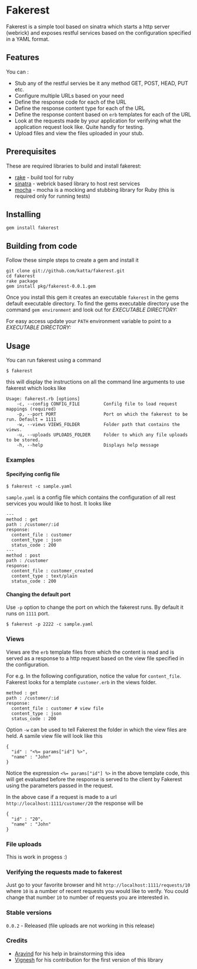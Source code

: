 # Fakerest

Fakerest is a simple tool based on sinatra which starts a http server (webrick) and exposes restful services based on the configuration specified in a YAML format.

## Features

You can :

* Stub any of the restful servies be it any method GET, POST, HEAD, PUT etc.
* Configure multiple URLs based on your need
* Define the response code for each of the URL
* Define the response content type for each of the URL
* Define the response content based on `erb` templates for each of the URL
* Look at the requests made by your application for verifying what the application request look like. Quite handly for testing.
* Upload files and view the files uploaded in your stub.

## Prerequisites

These are required libraries to build and install fakerest:

* [rake](https://github.com/jimweirich/rake) - build tool for ruby
* [sinatra](https://github.com/sinatra/sinatra) - webrick based library to host rest services
* [mocha](https://github.com/freerange/mocha) - mocha is a mocking and stubbing library for Ruby (this is required only for running tests)

## Installing

    gem install fakerest

## Building from code

Follow these simple steps to create a gem and install it

    git clone git://github.com/katta/fakerest.git
    cd fakerest
    rake package
    gem install pkg/fakerest-0.0.1.gem
    
Once you install this gem it creates an executable `fakerest` in the gems default executable directory. To find the gems executable directory use the command `gem environment` and look out for _EXECUTABLE DIRECTORY:_

For easy access update your `PATH` environment variable to point to a _EXECUTABLE DIRECTORY:_

## Usage

You can run fakerest using a command

    $ fakerest

this will display the instructions on all the command line arguments to use fakerest which looks like 
 
    Usage: fakerest.rb [options]
        -c, --config CONFIG_FILE         Confilg file to load request mappings (required)
        -p, --port PORT                  Port on which the fakerest to be run. Default = 1111
        -w, --views VIEWS_FOLDER         Folder path that contains the views. 
        -u, --uploads UPLOADS_FOLDER     Folder to which any file uploads to be stored.
        -h, --help                       Displays help message

### Examples

#### Specifying config file

    $ fakerest -c sample.yaml
    
`sample.yaml` is a config file which contains the configuration of all rest services you would like to host. It looks like 

    ---
    method : get
    path : /customer/:id
    response:
      content_file : customer
      content_type : json
      status_code : 200
    ---
    method : post
    path : /customer
    response:
      content_file : customer_created
      content_type : text/plain
      status_code : 200

#### Changing the default port

Use `-p` option to change the port on which the fakerest runs. By default it runs on `1111` port.

    $ fakerest -p 2222 -c sample.yaml

### Views

Views are the `erb` template files from which the content is read and is served as a response to a http request based on the view file specified in the configuration.

For e.g. In the following configuration, notice the value for `content_file`. Fakerest looks for a template `customer.erb` in the views folder.

    method : get
    path : /customer/:id
    response:
      content_file : customer # view file
      content_type : json 
      status_code : 200

Option `-w` can be used to tell Fakerest the folder in which the view files are held. A samile view file will look like this

    {
      "id" : "<%= params["id"] %>",
      "name" : "John"
    }

Notice the expression `<%= params["id"] %>` in the above template code, this will get evaluated before the response is served to the client by Fakerest using the parameters passed in the request.

In the above case if a request is made to a url `http://localhost:1111/customer/20` the response will be 

    {
      "id" : "20",
      "name" : "John"
    }

### File uploads

This is work in progess :)

### Verifying the requests made to fakerest

Just go to your favorite browser and hit `http://localhost:1111/requests/10` where `10` is a number of recent requests you would like to verify. You could change that number `10` to number of requests you are interested in.

### Stable versions

`0.0.2` - Released (file uploads are not working in this release)

### Credits

* [Aravind](https://github.com/arvindsv) for his help in brainstorming this idea
* [Vignesh](https://github.com/VigneshRE) for his contribution for the first version of this library
